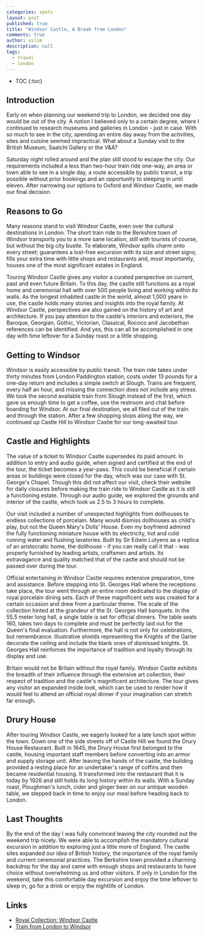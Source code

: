 ```yaml
---
categories: spots
layout: post
published: true
title: "Windsor Castle, A Break from London"
comments: true
author: xslim
description: null
tags: 
  - travel
  - london
---
```


* TOC
{:toc}

## Introduction

Early on when planning our weekend trip to London, we decided one day would be out of the city. A notion I believed only to a certain degree, where I continued to research museums and galleries in London - just in case. With so much to see in the city, spending an entire day away from the activities, sites and cuisine seemed impractical. What about a Sunday visit to the British Museum, Saatchi Gallery or the V&A? 

Saturday night rolled around and the plan still stood to escape the city. Our requirements included a less than two-hour train ride one-way, an area or town able to see in a single day, a route accessible by public transit, a trip possible without prior bookings and an opportunity to sleeping in until eleven. After narrowing our options to Oxford and Windsor Castle, we made our final decision. 

## Reasons to Go

Many reasons stand to visit Windsor Castle, even over the cultural destinations in London. The short train ride to the Berkshire town of Windsor transports you to a more sane location, still with tourists of course, but without the big city bustle. To elaborate, Windsor spills charm onto every street; guarantees a lost-free excursion with its size and street signs; fills your extra time with little shops and restaurants and, most importantly, houses one of the most significant estates in England. 

Touring Windsor Castle gives any visitor a curated perspective on current, past and even future Britain. To this day, the castle still functions as a royal home and ceremonial hall with over 500 people living and working within its walls. As the longest inhabited castle in the world, almost 1,000 years in use, the castle holds many stories and insights into the royal family. At Windsor Castle, perspectives are also gained on the history of art and architecture. If you pay attention to the castle's interiors and exteriors, the Baroque, Georgian, Gothic, Victorian, Classical, Rococo and Jacobethan references can be identified. And yes, this can all be accomplished in one day with time leftover for a Sunday roast or a little shopping.

## Getting to Windsor

Windsor is easily accessible by public transit. The train ride takes under thirty minutes from London Paddington station, costs under 13 pounds for a one-day return and includes a simple switch at Slough. Trains are frequent, every half an hour, and missing the connection does not include any stress. We took the second available train from Slough instead of the first, which gave us enough time to get a coffee, use the restroom and chat before boarding for Windsor. At our final destination, we all filed out of the train and through the station. After a few shopping stops along the way, we continued up Castle Hill to Windsor Castle for our long-awaited tour.

## Castle and Highlights

The value of a ticket to Windsor Castle supersedes its paid amount. In addition to entry and audio guide, when signed and certified at the end of the tour, the ticket becomes a year-pass. This could be beneficial if certain areas or buildings were closed for the day, which was our case with St. George's Chapel. Though this did not affect our visit, check their website for daily closures before making the train ride to Windsor Castle as it is still a functioning estate. Through our audio guide, we explored the grounds and interior of the castle, which took us 2.5 to 3 hours to complete.

Our visit included a number of unexpected highlights from dollhouses to endless collections of porcelain. Many would dismiss dollhouses as child's play, but not the Queen Mary's Dolls' House. Even my boyfriend admired the fully functioning miniature house with its electricity, hot and cold running water and flushing lavatories. Built by Sir Edwin Lutyens as a replica of an aristocratic home, the dollhouse - if you can really call it that - was properly furnished by leading artists, craftsmen and artists. Its extravagance and quality matched that of the castle and should not be passed over during the tour. 

Official entertaining in Windsor Castle requires extensive preparation, time and assistance. Before stepping into St. Georges Hall where the receptions take place, the tour went through an entire room dedicated to the display of royal porcelain dining sets. Each of these magnificent sets was created for a certain occasion and drew from a particular theme. The scale of the collection hinted at the grandeur of the St. Georges Hall banquets. In the 55.5 meter long hall, a single table is set for official dinners. The table seats 160, takes two days to complete and must be perfectly laid out for the Queen's final evaluation. Furthermore, the hall is not only for celebrations, but remembrance. Illustrative shields representing the Knights of the Garter decorate the ceiling and include the blank ones of dismissed knights. St. Georges Hall reinforces the importance of tradition and loyalty through its display and use.

Britain would not be Britain without the royal family. Windsor Castle exhibits the breadth of their influence through the extensive art collection, their respect of tradition and the castle's magnificent architecture. The tour gives any visitor an expanded inside look, which can be used to render how it would feel to attend an official royal dinner if your imagination can stretch far enough. 

## Drury House 

After touring Windsor Castle, we eagerly looked for a late lunch spot within the town. Down one of the side streets off of Castle Hill we found the Drury House Restaurant. Built in 1645, the Drury House first belonged to the castle, housing important staff members before converting into an armor and supply storage unit. After leaving the hands of the castle, the building provided a resting place for an undertaker's range of coffins and then became residential housing. It transformed into the restaurant that it is today by 1926 and still holds its long history within its walls. With a Sunday roast, Ploughman's lunch, cider and ginger beer on our antique wooden table, we stepped back in time to enjoy our meal before heading back to London. 

## Last Thoughts

By the end of the day I was fully convinced leaving the city rounded out the weekend trip nicely. We were able to accomplish the mandatory cultural excursion in addition to exploring just a little more of England. The castle sites expanded our idea of British history, the importance of the royal family and current ceremonial practices. The Berkshire town provided a charming backdrop for the day and came with enough shops and restaurants to have choice without overwhelming us and other visitors. If only in London for the weekend, take this comfortable day excursion and enjoy the time leftover to sleep in, go for a drink or enjoy the nightlife of London. 

## Links

- [Royal Collection: Windsor Castle](http://www.royalcollection.org.uk/visit/windsorcastle "Royal Collection: Windsor Castle")
- [Train from London to Windsor](http://www.firstgreatwestern.co.uk/ "Train from London to Windsor")



